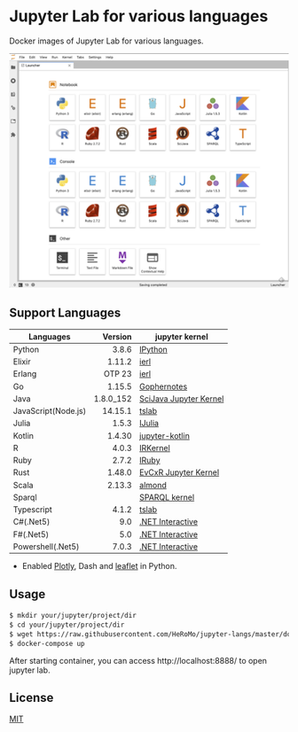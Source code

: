 # Jupyter Lab for various languages

Docker images of Jupyter Lab for various languages.

![Launcher](./doc/launcher.png)

## Support Languages

|Languages|Version|jupyter kernel|
|---|--:|---|
| Python|3.8.6|[IPython](https://ipython.org/)|
| Elixir|1.11.2|[ierl](https://github.com/filmor/ierl)|
| Erlang|OTP 23|[ierl](https://github.com/filmor/ierl)|
| Go|1.15.5|[Gophernotes](https://github.com/gopherdata/gophernotes)|
| Java |1.8.0_152|[SciJava Jupyter Kernel](https://github.com/hadim/scijava-jupyter-kernel)|
| JavaScript(Node.js)|14.15.1|[tslab](https://github.com/yunabe/tslab)|
| Julia |1.5.3|[IJulia](https://github.com/JuliaLang/IJulia.jl)|
| Kotlin|1.4.30|[jupyter\-kotlin](https://github.com/ligee/kotlin-jupyter)|
| R |4.0.3|[IRKernel](http://irkernel.github.io/)|
| Ruby| 2.7.2 |[IRuby](https://github.com/SciRuby/iruby)|
| Rust |1.48.0|[EvCxR Jupyter Kernel](https://github.com/google/evcxr/tree/master/evcxr_jupyter)|
| Scala |2.13.3|[almond](https://github.com/almond-sh/almond)|
| Sparql||[SPARQL kernel](https://github.com/paulovn/sparql-kernel)|
| Typescript| 4.1.2 | [tslab](https://github.com/yunabe/tslab)|
| C#(.Net5)| 9.0 | [.NET Interactive](https://github.com/dotnet/interactive)|
| F#(.Net5)| 5.0 | [.NET Interactive](https://github.com/dotnet/interactive)|
| Powershell(.Net5)| 7.0.3 | [.NET Interactive](https://github.com/dotnet/interactive)|

* Enabled [Plotly](https://plotly.com/python/), Dash and [leaflet](https://ipyleaflet.readthedocs.io/en/latest/) in Python.

## Usage 

```bash
$ mkdir your/jupyter/project/dir
$ cd your/jupyter/project/dir
$ wget https://raw.githubusercontent.com/HeRoMo/jupyter-langs/master/docker-compose.yml
$ docker-compose up
```

After starting container, you can access http://localhost:8888/ to open jupyter lab.

## License

[MIT](License.txt)
